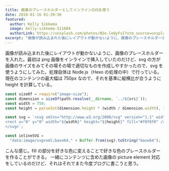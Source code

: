 ```yaml
---
title: 画像のプレースホルダーとしてインラインSVGを使う
date: 2018-01-16 01:39:56
featured:
  author: Kelly Sikkema
  image: kelly-sikkema-511604
  authorLink: https://unsplash.com/photos/N3o-leQyFsI?utm_source=unsplash&utm_medium=referral&utm_content=creditCopyText
excerpt: "画像が読み込まれた後にレイアウトが動かないように、画像のプレースホルダーを入れた。最初はpng画像をインラインで挿入していたのだけど、svgの方が画像のサイズをみてその場その場で適切なものを作成しやすかったので、svgを使うようにしてみた。処理自体はNode.js（Hexoの処理の中）で行っている。現在のコンテンツの最大幅は750pxなので、それを基準に縦横比が合うようにheightを計算している。"
---
```


画像が読み込まれた後にレイアウトが動かないように、画像のプレースホルダーを入れた。最初は png 画像をインラインで挿入していたのだけど、svg の方が画像のサイズをみてその場その場で適切なものを作成しやすかったので、svg を使うようにしてみた。処理自体は Node.js（Hexo の処理の中）で行っている。現在のコンテンツの最大幅は 750px なので、それを基準に縦横比が合うように height を計算している。

```javascript
const sizeOf = require("image-size");
const dimension = sizeOf(path.resolve(__dirname, `../${src}`));
const width = 750;
const height = parseInt(dimension.height * (width / dimension.width), 10);

const svg = `<svg xmlns="http://www.w3.org/2000/svg" version="1.1" width="${width}" height="${height}">
<rect x="0" y="0" width="${width}" height="${height}" fill="#f0f0f0" />
</svg>`;

const inlineSVG =
  "data:image/svg+xml;base64," + Buffer.from(svg).toString("base64");
```

こんな感じ。fill の部分を好きな色に変えることで好きな色のプレースホルダーを作ることができる。
一緒にコンテンツに含めた画像の picture element 対応をしているのだけど、それはそれでまた今度ブログに書こうと思う。
